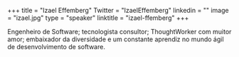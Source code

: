 +++ 
title = "Izael Effemberg" 
Twitter = "IzaelEffemberg" 
linkedin = "" 
image = "izael.jpg" 
type = "speaker" 
linktitle = "izael-ffemberg" 
+++ 

Engenheiro de Software; tecnologista consultor; ThoughtWorker com muitor amor; embaixador da diversidade e um constante aprendiz no mundo ágil de desenvolvimento de software.
